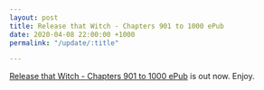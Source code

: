 ```yaml
---
layout: post
title: Release that Witch - Chapters 901 to 1000 ePub
date: 2020-04-08 22:00:00 +1000
permalink: "/update/:title"

---
```

[Release that Witch - Chapters 901 to 1000 ePub](/release-that-witch) is out now. Enjoy.
